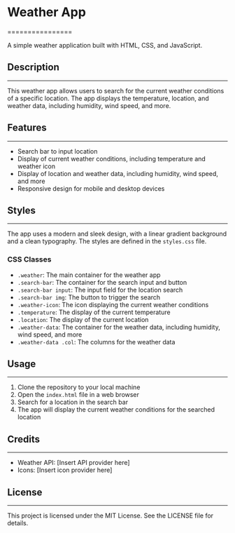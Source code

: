 # Weather App
================

A simple weather application built with HTML, CSS, and JavaScript.

## Description
---------------

This weather app allows users to search for the current weather conditions of a specific location. The app displays the temperature, location, and weather data, including humidity, wind speed, and more.

## Features
------------

* Search bar to input location
* Display of current weather conditions, including temperature and weather icon
* Display of location and weather data, including humidity, wind speed, and more
* Responsive design for mobile and desktop devices

## Styles
---------

The app uses a modern and sleek design, with a linear gradient background and a clean typography. The styles are defined in the `styles.css` file.

### CSS Classes

* `.weather`: The main container for the weather app
* `.search-bar`: The container for the search input and button
* `.search-bar input`: The input field for the location search
* `.search-bar img`: The button to trigger the search
* `.weather-icon`: The icon displaying the current weather conditions
* `.temperature`: The display of the current temperature
* `.location`: The display of the current location
* `.weather-data`: The container for the weather data, including humidity, wind speed, and more
* `.weather-data .col`: The columns for the weather data

## Usage
-----

1. Clone the repository to your local machine
2. Open the `index.html` file in a web browser
3. Search for a location in the search bar
4. The app will display the current weather conditions for the searched location

## Credits
-------

* Weather API: [Insert API provider here]
* Icons: [Insert icon provider here]

## License
-------

This project is licensed under the MIT License. See the LICENSE file for details.
